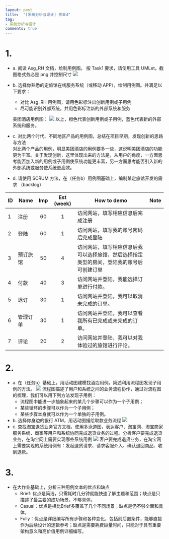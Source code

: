 ```yaml
---
layout: post
title:  "[系统分析与设计] 作业4"
tag:
- 系统分析与设计
comments: true
---
```


# 1. 

- a. 阅读 Asg_RH 文档，绘制用例图。 按 Task1 要求，请使用工具 UMLet，截图格式务必是 png 并控制尺寸
![](https://controny.github.io/assets/images/posts/reserve-hotel.png)

- b. 选择你熟悉的定旅馆在线服务系统（或移动 APP），绘制用例图。并满足以下要求：
  - 对比 Asg_RH 用例图，请用色彩标注出创新用例或子用例
  - 尽可能识别外部系统，并用色彩标注新的外部系统和服务

  美团酒店用例图：
  ![](https://controny.github.io/assets/images/posts/meituan-hotel.png)
  以上，橙色代表创新用例或子用例，蓝色代表新的外部系统和服务。

- c. 对比两个时代、不同地区产品的用例图，总结在项目早期，发现创新的思路与方法  
对比两个产品的用例，明显美团酒店的用例要多一些，这说明美团酒店的功能更为丰富。关于发现创新，这里体现出来的方法是，从用户的角度，一方面思考能否加入新的用例或子用例使系统功能更丰富，另一方面思考能否引入新的外部系统或服务使系统更高效。

- d. 请使用 SCRUM 方法，在（任务b）用例图基础上，编制某定旅馆开发的需求 （backlog）

| ID | Name | Imp | Est (week) | How to demo | Note |
| -- |------|:---:|:----------:|----------------|------|
| 1 |注册|60|1|访问网站，填写相应信息后完成注册||
| 2 |登陆|60|1|访问网站，填写我的账号密码后完成登陆||
| 3 |预订旅馆|50|4|访问网站，填写相应信息后我可以选择旅馆，然后选择指定类型的房间，登陆我的账号后可创建订单||
| 4 |付款|40|3|访问网站并登陆，我能选择订单进行付款。||
| 5 |退订|30|1|访问网站并登陆，我可以取消未完成的订单。||
| 6 |管理订单|30|1|访问网站并登陆，我可以查看我所有已完成或未完成的订单。||
| 7 |评论|20|2|访问网站并登陆，我可以对我体验过的旅馆进行评论。||

# 2. 

- a. 在（任务b）基础上，用活动图建模找酒店用例。简述利用流程图发现子用例的方法。
  ![](https://controny.github.io/assets/images/posts/meituan-find-hotel.png)
  流程图描述了用户和系统之间的业务流程协作，通过对流程图的梳理，我们可以用下列方法发现子用例：
    + 流程图中能进一步抽象起来的某几个步骤可以作为一个子用例；
    + 某些循环的步骤可以作为一个子用例；
    + 某些步骤本身就可以作为一个单独的子用例。
- b. 选择你身边的银行 ATM，用活动图描绘取款业务流程
  ![](https://controny.github.io/assets/images/posts/atm.png)
- c. 查找淘宝退货业务官方文档，使用多泳道图，表达客户、淘宝网、淘宝商家服务系统、商家等用户和系统协同完成退货业务的过程。分析客户要完成退货业务，在淘宝网上需要实现哪些系统用例
  ![](https://controny.github.io/assets/images/posts/taobao.png)
  客户要完成退货业务，在淘宝网上需要实现的系统用例有：发起退货请求、请求客服介入、确认退回商品、收到退款。

# 3.

- 在大作业基础上，分析三种用例文本的优点和缺点
  + Brief: 优点是简洁，只需耗时几分钟就能快速了解主题和范围；缺点是只描述了最主要的成功场景，不够具体。
  + Casual：优点是相比Brief多覆盖了几个不同场景；缺点是仍不够全面和具体。
  + Fully：优点是详细编写所有步骤和各种变化，包括前后置条件，能够直接作为后续设计的逻辑参考；缺点是需要耗费巨量时间，只能对于具有重要架构意义和高价值用例详细编写。
